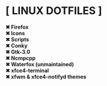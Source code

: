 # [ LINUX DOTFILES ]

**✖  Firefox**  
**✖  Icons**  
**✖  Scripts**  
**✖  Conky**  
**✖  Gtk-3.0**  
**✖  Ncmpcpp**  
**✖  Waterfox (unmaintained)**  
**✖  xfce4-terminal**  
**✖  xfwm & xfce4-notifyd themes**  